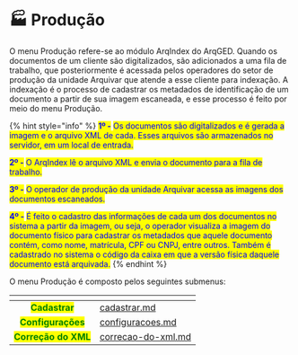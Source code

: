 # 🏭 Produção

O menu Produção refere-se ao módulo ArqIndex do ArqGED. Quando os documentos de um cliente são digitalizados, são adicionados a uma fila de trabalho, que posteriormente é acessada pelos operadores do setor de produção da unidade Arquivar que atende a esse cliente para indexação. A indexação é o processo de cadastrar os metadados de identificação de um documento a partir de sua imagem escaneada, e esse processo é feito por meio do menu Produção.

{% hint style="info" %}
<mark style="color:blue;">**1º -**</mark> <mark style="color:blue;"></mark><mark style="color:blue;">Os documentos são digitalizados e é gerada a imagem e o arquivo XML de cada. Esses arquivos são armazenados no servidor, em um local de entrada.</mark>   &#x20;

<mark style="color:blue;">**2º -**</mark> <mark style="color:blue;"></mark><mark style="color:blue;">O ArqIndex lê o arquivo XML e envia o documento para a fila de trabalho.</mark>&#x20;

<mark style="color:blue;">**3º -**</mark> <mark style="color:blue;"></mark><mark style="color:blue;">O operador de produção da unidade Arquivar acessa as imagens dos documentos escaneados.</mark>&#x20;

<mark style="color:blue;">**4º -**</mark> <mark style="color:blue;"></mark><mark style="color:blue;">É feito o cadastro das informações de cada um dos documentos no sistema a partir da imagem, ou seja, o operador visualiza a imagem do documento físico para cadastrar os metadados que aquele documento contém, como nome, matrícula, CPF ou CNPJ, entre outros. Também é cadastrado no sistema o código da caixa em que a versão física daquele documento está arquivada.</mark> &#x20;
{% endhint %}

O menu Produção é composto pelos seguintes submenus:&#x20;

<table data-view="cards"><thead><tr><th align="center"></th><th data-hidden data-card-target data-type="content-ref"></th></tr></thead><tbody><tr><td align="center"><mark style="color:green;"><strong>Cadastrar</strong></mark></td><td><a href="cadastrar.md">cadastrar.md</a></td></tr><tr><td align="center"><mark style="color:green;"><strong>Configurações</strong></mark></td><td><a href="configuracoes.md">configuracoes.md</a></td></tr><tr><td align="center"><mark style="color:green;"><strong>Correção do XML</strong></mark></td><td><a href="correcao-do-xml.md">correcao-do-xml.md</a></td></tr></tbody></table>
